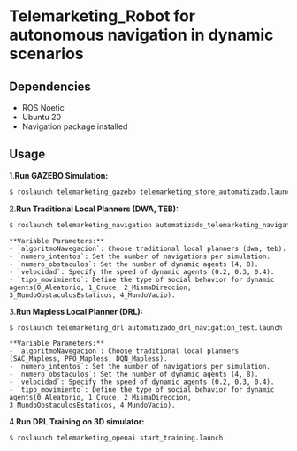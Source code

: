 # Telemarketing_Robot for autonomous navigation in dynamic scenarios

## Dependencies
* ROS Noetic
* Ubuntu 20
* Navigation package installed

## Usage
1.**Run GAZEBO Simulation:**
```sh
$ roslaunch telemarketing_gazebo telemarketing_store_automatizado.launch
```

2.**Run Traditional Local Planners (DWA, TEB):**
```sh
$ roslaunch telemarketing_navigation automatizado_telemarketing_navigation.launch
```

    **Variable Parameters:**
    - `algoritmoNavegacion`: Choose traditional local planners (dwa, teb).
    - `numero_intentos`: Set the number of navigations per simulation.
    - `numero_obstaculos`: Set the number of dynamic agents (4, 8).
    - `velocidad`: Specify the speed of dynamic agents (0.2, 0.3, 0.4).
    - `tipo_movimiento`: Define the type of social behavior for dynamic agents(0_Aleatorio, 1_Cruce, 2_MismaDireccion, 3_MundoObstaculosEstaticos, 4_MundoVacio).

3.**Run Mapless Local Planner (DRL):**
```sh
$ roslaunch telemarketing_drl automatizado_drl_navigation_test.launch
```

    **Variable Parameters:**
    - `algoritmoNavegacion`: Choose traditional local planners (SAC_Mapless, PPO_Mapless, DQN_Mapless).
    - `numero_intentos`: Set the number of navigations per simulation.
    - `numero_obstaculos`: Set the number of dynamic agents (4, 8).
    - `velocidad`: Specify the speed of dynamic agents (0.2, 0.3, 0.4).
    - `tipo_movimiento`: Define the type of social behavior for dynamic agents(0_Aleatorio, 1_Cruce, 2_MismaDireccion, 3_MundoObstaculosEstaticos, 4_MundoVacio).

4.**Run DRL Training on 3D simulator:**
```sh
$ roslaunch telemarketing_openai start_training.launch
```
